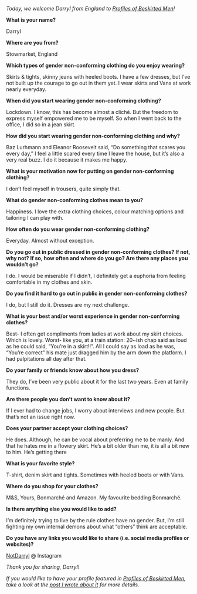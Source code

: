 *Today, we welcome Darryl from England to [Profiles of Beskirted Men](https://www.the-beskirted-man.com/category/profiles-of-beskirted-men/)!*

**What is your name?**

Darryl

**Where are you from?**

Stowmarket, England

**Which types of gender non-conforming clothing do you enjoy wearing?**

Skirts & tights, skinny jeans with heeled boots. I have a few dresses, but I’ve not built up the courage to go out in them yet. I wear skirts and Vans at work nearly everyday.

**When did you start wearing gender non-conforming clothing?**

Lockdown. I know, this has become almost a cliché. But the freedom to express myself empowered me to be myself. So when I went back to the office, I did so in a jean skirt.

**How did you start wearing gender non-conforming clothing and why?**

Baz Lurhmann and Eleanor Roosevelt said, “Do something that scares you every day,” I feel a little scared every time I leave the house, but it’s also a very real buzz. I do it because it makes me happy.

**What is your motivation now for putting on gender non-conforming clothing?**

I don’t feel myself in trousers, quite simply that.

**What do gender non-conforming clothes mean to you?**

Happiness. I love the extra clothing choices, colour matching options and tailoring I can play with.

**How often do you wear gender non-conforming clothing?**

Everyday. Almost without exception.

**Do you go out in public dressed in gender non-conforming clothes? If not, why not? If so, how often and where do you go? Are there any places you wouldn’t go?**

I do. I would be miserable if I didn’t, I definitely get a euphoria from feeling comfortable in my clothes and skin.

**Do you find it hard to go out in public in gender non-conforming clothes?**

I do, but I still do it. Dresses are my next challenge.

**What is your best and/or worst experience in gender non-conforming clothes?**

Best- I often get compliments from ladies at work about my skirt choices. Which is lovely. Worst- like you, at a train station: 20~ish chap said as loud as he could said, “You’re in a skirt!!”. All I could say as load as he was, “You’re correct” his mate just dragged him by the arm down the platform. I had palpitations all day after that.

**Do your family or friends know about how you dress?**

They do, I’ve been very public about it for the last two years. Even at family functions.

**Are there people you don’t want to know about it?**

If I ever had to change jobs, I worry about interviews and new people. But that’s not an issue right now.

**Does your partner accept your clothing choices?**

He does. Although, he can be vocal about preferring me to be manly. And that he hates me in a flowery skirt. He’s a bit older than me, it is all a bit new to him. He’s getting there

**What is your favorite style?**

T-shirt, denim skirt and tights. Sometimes with heeled boots or with Vans.

**Where do you shop for your clothes?**

M&S, Yours, Bonmarché and Amazon. My favourite bedding Bonmarché.

**Is there anything else you would like to add?**

I’m definitely trying to live by the rule clothes have no gender. But, I’m still fighting my own internal demons about what “others” think are acceptable.

**Do you have any links you would like to share (i.e. social media profiles or websites)?**

[NotDarryl](https://www.instagram.com/NotDarryl) @ Instagram

*Thank you for sharing, Darryl!*

*If you would like to have your profile featured in [Profiles of Beskirted Men](https://www.the-beskirted-man.com/category/profiles-of-beskirted-men/), take a look at the [post I wrote about it](https://www.the-beskirted-man.com/profiles-of-beskirted-men/profiles-of-beskirted-men/) for more details.*
